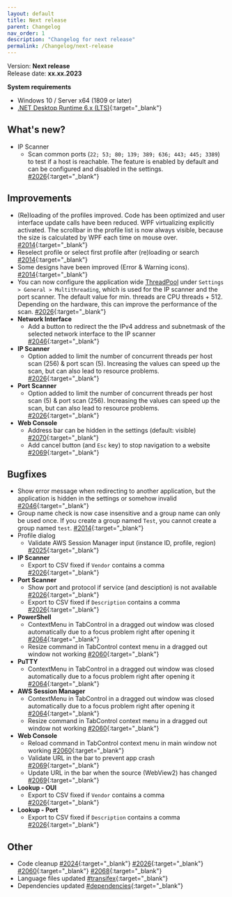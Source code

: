 ```yaml
---
layout: default
title: Next release
parent: Changelog
nav_order: 1
description: "Changelog for next release"
permalink: /Changelog/next-release
---
```


Version: **Next release** <br />
Release date: **xx.xx.2023**

**System requirements**

- Windows 10 / Server x64 (1809 or later)
- [.NET Desktop Runtime 6.x (LTS)](https://dotnet.microsoft.com/download/dotnet/6.0){:target="\_blank"}

## What's new?

- IP Scanner
  - Scan common ports (`22; 53; 80; 139; 389; 636; 443; 445; 3389`) to test if a host is reachable. The feature is enabled by default and can be configured and disabled in the settings. [#2026](https://github.com/BornToBeRoot/NETworkManager/pull/2026){:target="\_blank"}

## Improvements

- (Re)loading of the profiles improved. Code has been optimized and user interface update calls have been reduced. WPF virtualizing explicitly activated. The scrollbar in the profile list is now always visible, because the size is calculated by WPF each time on mouse over. [#2014](https://github.com/BornToBeRoot/NETworkManager/pull/2014){:target="\_blank"}
- Reselect profile or select first profile after (re)loading or search [#2014](https://github.com/BornToBeRoot/NETworkManager/pull/2014){:target="\_blank"}
- Some designs have been improved (Error & Warning icons). [#2014](https://github.com/BornToBeRoot/NETworkManager/pull/2014){:target="\_blank"}
- You can now configure the application wide [ThreadPool](https://learn.microsoft.com/en-us/dotnet/standard/threading/the-managed-thread-pool) under `Settings > General > Multithreading`, which is used for the IP scanner and the port scanner. The default value for min. threads are CPU threads + 512. Depending on the hardware, this can improve the performance of the scan. [#2026](https://github.com/BornToBeRoot/NETworkManager/pull/2026){:target="\_blank"}
- **Network Interface**
  - Add a button to redirect the the IPv4 address and subnetmask of the selected network interface to the IP scanner [#2046](https://github.com/BornToBeRoot/NETworkManager/pull/2046){:target="\_blank"}
- **IP Scanner**
  - Option added to limit the number of concurrent threads per host scan (256) & port scan (5). Increasing the values can speed up the scan, but can also lead to resource problems. [#2026](https://github.com/BornToBeRoot/NETworkManager/pull/2026){:target="\_blank"}
- **Port Scanner**
  - Option added to limit the number of concurrent threads per host scan (5) & port scan (256). Increasing the values can speed up the scan, but can also lead to resource problems. [#2026](https://github.com/BornToBeRoot/NETworkManager/pull/2026){:target="\_blank"}
- **Web Console**
  - Address bar can be hidden in the settings (default: visible) [#2070](https://github.com/BornToBeRoot/NETworkManager/pull/2070){:target="\_blank"}
  - Add cancel button (and `Esc` key) to stop navigation to a website [#2069](https://github.com/BornToBeRoot/NETworkManager/pull/2069){:target="\_blank"}

## Bugfixes

- Show error message when redirecting to another application, but the application is hidden in the settings or somehow invalid [#2046](https://github.com/BornToBeRoot/NETworkManager/pull/2046){:target="\_blank"}
- Group name check is now case insensitive and a group name can only be used once. If you create a group named `Test`, you cannot create a group named `test`. [#2014](https://github.com/BornToBeRoot/NETworkManager/pull/2014){:target="\_blank"}
- Profile dialog
  - Validate AWS Session Manager input (instance ID, profile, region) [#2025](https://github.com/BornToBeRoot/NETworkManager/pull/2025){:target="\_blank"}
- **IP Scanner**
  - Export to CSV fixed if `Vendor` contains a comma [#2026](https://github.com/BornToBeRoot/NETworkManager/pull/2026){:target="\_blank"}
- **Port Scanner**
  - Show port and protocol if service (and desciption) is not available [#2026](https://github.com/BornToBeRoot/NETworkManager/pull/2026){:target="\_blank"}
  - Export to CSV fixed if `Description` contains a comma [#2026](https://github.com/BornToBeRoot/NETworkManager/pull/2026){:target="\_blank"}
- **PowerShell**
  - ContextMenu in TabControl in a dragged out window was closed automatically due to a focus problem right after opening it [#2064](https://github.com/BornToBeRoot/NETworkManager/pull/2064){:target="\_blank"}
  - Resize command in TabControl context menu in a dragged out window not working [#2060](https://github.com/BornToBeRoot/NETworkManager/pull/2060){:target="\_blank"}
- **PuTTY**
  - ContextMenu in TabControl in a dragged out window was closed automatically due to a focus problem right after opening it [#2064](https://github.com/BornToBeRoot/NETworkManager/pull/2064){:target="\_blank"}
- **AWS Session Manager**
  - ContextMenu in TabControl in a dragged out window was closed automatically due to a focus problem right after opening it [#2064](https://github.com/BornToBeRoot/NETworkManager/pull/2064){:target="\_blank"}
  - Resize command in TabControl context menu in a dragged out window not working [#2060](https://github.com/BornToBeRoot/NETworkManager/pull/2060){:target="\_blank"}
- **Web Console**
  - Reload command in TabControl context menu in main window not working [#2060](https://github.com/BornToBeRoot/NETworkManager/pull/2060){:target="\_blank"}
  - Validate URL in the bar to prevent app crash [#2069](https://github.com/BornToBeRoot/NETworkManager/pull/2069){:target="\_blank"}
  - Update URL in the bar when the source (WebView2) has changed [#2069](https://github.com/BornToBeRoot/NETworkManager/pull/2069){:target="\_blank"}
- **Lookup - OUI**
  - Export to CSV fixed if `Vendor` contains a comma [#2026](https://github.com/BornToBeRoot/NETworkManager/pull/2026){:target="\_blank"}
- **Lookup - Port**
  - Export to CSV fixed if `Description` contains a comma [#2026](https://github.com/BornToBeRoot/NETworkManager/pull/2026){:target="\_blank"}

## Other

- Code cleanup [#2024](https://github.com/BornToBeRoot/NETworkManager/pull/2024){:target="\_blank"} [#2026](https://github.com/BornToBeRoot/NETworkManager/pull/2026){:target="\_blank"} [#2060](https://github.com/BornToBeRoot/NETworkManager/pull/2060){:target="\_blank"} [#2068](https://github.com/BornToBeRoot/NETworkManager/pull/2068){:target="\_blank"}
- Language files updated [#transifex](https://github.com/BornToBeRoot/NETworkManager/pulls?q=author%3Aapp%2Ftransifex-integration){:target="\_blank"}
- Dependencies updated [#dependencies](https://github.com/BornToBeRoot/NETworkManager/pulls?q=author%3Aapp%2Fdependabot){:target="\_blank"}
